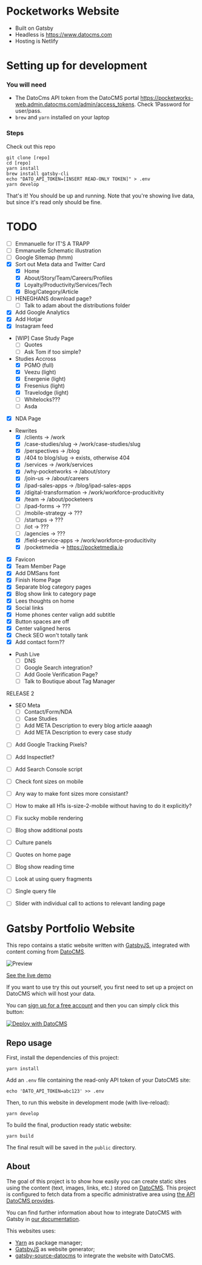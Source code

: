 # Pocketworks Website

* Built on Gatsby
* Headless is https://www.datocms.com
* Hosting is Netlify

# Setting up for development

### You will need

* The DatoCms API token from the DatoCMS portal https://pocketworks-web.admin.datocms.com/admin/access_tokens. Check 1Password for user/pass.
* `brew` and `yarn` installed on your laptop

### Steps

Check out this repo

    git clone [repo]
    cd [repo]
    yarn install 
    brew install gatsby-cli
    echo "DATO_API_TOKEN=[INSERT READ-ONLY TOKEN]" > .env
    yarn develop
    
That's it! You should be up and running. Note that you're showing live data, but since it's read only should be fine. 

# TODO

* [ ] Emmanuelle for IT'S A TRAPP 
* [ ] Emmanuelle Schematic illustration
* [ ] Google Sitemap (hmm)
* [X] Sort out Meta data and Twitter Card
  * [X] Home
  * [X] About/Story/Team/Careers/Profiles
  * [X] Loyalty/Productivity/Services/Tech
  * [X] Blog/Category/Article
* [ ] HENEGHANS download page?
  * [ ] Talk to adam about the distributions folder
* [X] Add Google Analytics
* [X] Add Hotjar
* [X] Instagram feed
* [WIP] Case Study Page
  * [ ] Quotes
  * [ ] Ask Tom if too simple?
* Studies Accross
  * [X] PGMO (full)
  * [X] Veezu (light)
  * [X] Energenie (light)
  * [X] Fresenius (light)
  * [X] Travelodge (light)
  * [ ] Whitelocks???
  * [ ] Asda  
* [X] NDA Page
* Rewrites
  * [X] /clients                -> /work
  * [X] /case-studies/slug      -> /work/case-studies/slug
  * [X] /perspectives           -> /blog
  * [X] /404 to blog/slug       -> exists, otherwise 404
  * [X] /services               -> /work/services
  * [X] /why-pocketworks        -> /about/story
  * [X] /join-us                -> /about/careers
  * [X] /ipad-sales-apps        -> /blog/ipad-sales-apps
  * [X] /digital-transformation -> /work/workforce-producitivity
  * [X] /team                   -> /about/pocketeers
  * [ ] /ipad-forms             -> ???
  * [ ] /mobile-strategy        -> ???
  * [ ] /startups               -> ???
  * [ ] /iot                    -> ???
  * [ ] /agencies               -> ???
  * [X] /field-service-apps     -> /work/workforce-producitivity
  * [X] /pocketmedia            -> https://pocketmedia.io
* [X] Favicon
* [X] Team Member Page
* [X] Add DMSans font
* [X] Finish Home Page
* [X] Separate blog category pages
* [X] Blog show link to category page
* [X] Lees thoughts on home
* [X] Social links
* [X] Home phones center valign add subtitle
* [X] Button spaces are off
* [X] Center valigned heros  
* [X] Check SEO won't totally tank
* [X] Add contact form??

* Push Live
  * [ ] DNS
  * [ ] Google Search integration?
  * [ ] Add Goole Verification Page?
  * [ ] Talk to Boutique about Tag Manager

RELEASE 2
* SEO Meta
  * [ ] Contact/Form/NDA
  * [ ] Case Studies
  * [ ] Add META Description to every blog article aaaagh
  * [ ] Add META Description to every case study

* [ ] Add Google Tracking Pixels?
* [ ] Add Inspectlet?
* [ ] Add Search Console script
* [ ] Check font sizes on mobile
* [ ] Any way to make font sizes more consistant?
* [ ] How to make all H1s is-size-2-mobile without having to do it explicitly?
* [ ] Fix sucky mobile rendering
* [ ] Blog show additional posts 
* [ ] Culture panels
* [ ] Quotes on home page
* [ ] Blog show reading time
* [ ] Look at using query fragments
* [ ] Single query file
* [ ] Slider with individual call to actions to relevant landing page


# Gatsby Portfolio Website

This repo contains a static website written with [GatsbyJS](https://www.gatsbyjs.org/), integrated with content coming from [DatoCMS](https://www.datocms.com).

![Preview](preview.png)

[See the live demo](https://datocms-gatsby-demo.netlify.com/)

If you want to use try this out yourself, you first need to set up a project on DatoCMS which will host your data.

You can [sign up for a free account](https://dashboard.datocms.com/signup) and then you can simply click this button:

[![Deploy with DatoCMS](https://dashboard.datocms.com/deploy/button.svg)](https://dashboard.datocms.com/projects/new-from-template/static-website/gatsby-portfolio)

## Repo usage

First, install the dependencies of this project:

```
yarn install
```

Add an `.env` file containing the read-only API token of your DatoCMS site:

```
echo 'DATO_API_TOKEN=abc123' >> .env
```

Then, to run this website in development mode (with live-reload):

```
yarn develop
```

To build the final, production ready static website:

```
yarn build
```

The final result will be saved in the `public` directory.

## About

The goal of this project is to show how easily you can create static sites using the content (text, images, links, etc.) stored on [DatoCMS](https://www.datocms.com). This project is configured to fetch data from a specific administrative area using [the API DatoCMS provides](https://www.datocms.com/docs/content-management-api).

You can find further information about how to integrate DatoCMS with Gatsby in [our documentation](https://www.datocms.com/docs/static-generators/gatsbyjs).

This websites uses:

- [Yarn](https://yarnpkg.com/) as package manager;
- [GatsbyJS](https://github.com/gatsbyjs/gatsby) as website generator;
- [gatsby-source-datocms](https://github.com/datocms/gatsby-source-datocms) to integrate the website with DatoCMS.
